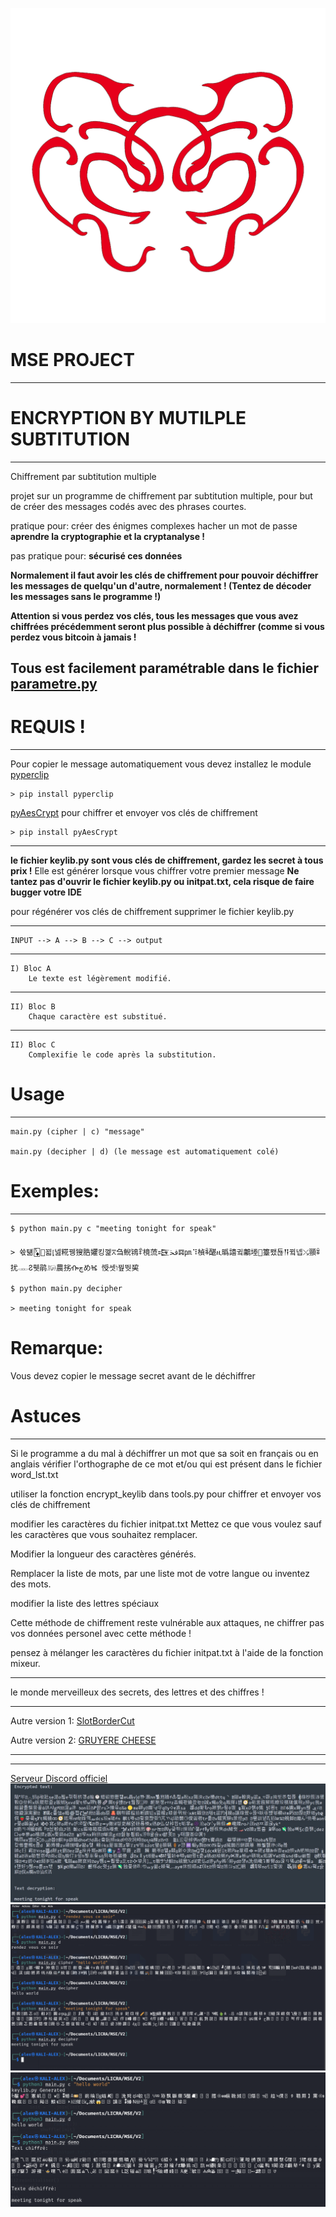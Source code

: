 ![logo file](logo.png)

# MSE PROJECT
-------------------------------------

# ENCRYPTION BY MUTILPLE SUBTITUTION
-------------------------------------
Chiffrement par subtitution multiple

projet sur un programme de chiffrement par subtitution multiple,
pour but de créer des messages codés avec des phrases courtes.

pratique pour:
    créer des énigmes complexes
    hacher un mot de passe
    **aprendre la cryptographie et la cryptanalyse !**

pas pratique pour:
    **sécurisé ces données**

**Normalement il faut avoir les clés de chiffrement pour pouvoir déchiffrer les messages de quelqu'un d'autre, normalement ! (Tentez de décoder les messages sans le programme !)**

**Attention si vous perdez vos clés, tous les messages que vous avez chiffrées précédemment seront plus possible à déchiffrer (comme si vous perdez vous bitcoin à jamais !**

Tous est facilement paramétrable dans le fichier [parametre.py](https://github.com/flowlord/encryption-by-mutilple-subtitution/blob/main/parametre.py)
---------------------------------------

# REQUIS !
-------------------------------------
Pour copier le message automatiquement vous devez installez le module [pyperclip](https://pypi.org/project/pyperclip/)

	> pip install pyperclip
	
[pyAesCrypt](https://pypi.org/project/pyAesCrypt/) pour chiffrer et envoyer vos clés de chiffrement

	> pip install pyAesCrypt

	
-------------------------------------

**le fichier keylib.py sont vous clés de chiffrement, gardez les secret à tous prix !**
Elle est générer lorsque vous chiffrer votre premier message
**Ne tantez pas d'ouvrir le fichier keylib.py ou initpat.txt, cela risque de faire bugger votre IDE**

pour régénérer vos clés de chiffrement supprimer le fichier keylib.py

-------------------------------------

    INPUT --> A --> B --> C --> output
--------------------------------------------------------------------------
    I) Bloc A
        Le texte est légèrement modifié.
--------------------------------------------------------------------------
    II) Bloc B
        Chaque caractère est substitué.
--------------------------------------------------------------------------
    II) Bloc C
        Complexifie le code après la substitution.


# Usage
---------------------------
	main.py (cipher | c) "message"
	
	main.py (decipher | d) (le message est automatiquement colé)


# Exemples:
---------------------------
	$ python main.py c "meeting tonight for speak"
	
	> 쓗턞🃅὎꾋⦏넲糀뀅獀㬶㜹킹껥⩞刍鲵鴇ꁺ樈蓅𒉗ﳀ𝌐㏘⠹楨ꎷ䤁ዚ㬙譆귘鷛堘籉뫴됺𒀀뀤넵⤯頨ꍪ扰𓋊Ჷ휏鹃𓃖農挘ᎇچめⶴ 㥅셋וֹ꿮뛋巭
	
	$ python main.py decipher
	
	> meeting tonight for speak


# Remarque:
Vous devez copier le message secret avant de le déchiffrer

# Astuces
---------------------------

Si le programme a du mal
à déchiffrer un mot que sa soit en français ou
en anglais vérifier l'orthographe de ce mot et/ou qui est présent dans le fichier word_lst.txt

utiliser la fonction encrypt_keylib dans tools.py pour chiffrer et envoyer vos clés de chiffrement

modifier les caractères du fichier initpat.txt
Mettez ce que vous voulez sauf les caractères
que vous souhaitez remplacer.

Modifier la longueur des caractères générés.

Remplacer la liste de mots, par une liste
mot de votre langue ou inventez des mots.

modifier la liste des lettres spéciaux

Cette méthode de chiffrement reste vulnérable
aux attaques, ne chiffrer pas vos données personel avec cette méthode !

pensez à mélanger les caractères du fichier initpat.txt à l'aide de la fonction mixeur.

-----------------------------------
le monde merveilleux des secrets, des lettres et des
chiffres !

-----------------------
Autre version 1: [SlotBorderCut](https://github.com/flowlord/MSE-SlotBorderCut)

Autre version 2: [GRUYERE CHEESE](https://github.com/flowlord/MSE-GRUYERE-CHEESE)

---------------------------------------
---------------------------------------


[Serveur Discord officiel ](https://discord.gg/YQCufGwwwt)
![demo file](demo/demo.jpg)
![demo file 2](demo/cap_ex.png)
![demo file 3](demo/cap_ex2.png)


